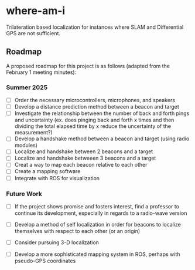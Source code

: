 # where-am-i
Trilateration based localization for instances where SLAM and Differential GPS are not sufficient.

## Roadmap
A proposed roadmap for this project is as follows (adapted from the February 1 meeting minutes):

### Summer 2025
- [ ] Order the necessary microcontrollers, microphones, and speakers
- [ ] Develop a distance prediction method between a beacon and target
- [ ] Investigate the relationship between the number of back and forth pings and uncertainty (ex. does pinging back and forth x times and then dividing the total elapsed time by x reduce the uncertainty of the measurement?)
- [ ] Develop a handshake method between a beacon and target (using radio modules)
- [ ] Localize and handshake between 2 beacons and a target
- [ ] Localize and handshake betweeen 3 beacons and a target
- [ ] Creat a way to map each beacon relative to each other
- [ ] Create a mapping software
- [ ] Integrate with ROS for visualization

### Future Work
- [ ] If the project shows promise and fosters interest, find a professor to continue its development, especially in regards to a radio-wave version
- [ ] Develop a method of self localization in order for beacons to localize themselves with respect to each other (or an origin)
- [ ] Consider pursuing 3-D localization
- [ ] Develop a more sophisticated mapping system in ROS, perhaps with pseudo-GPS coordinates

